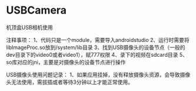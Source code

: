 # USBCamera
机顶盒USB相机使用

注释事项：
1、代码只是一个module，需要导入androidstudio
2、运行时需要将libImageProc.so放到/system/lib目录
3、找到USB摄像头的设备节点（一般的dev目录下的video0或者video1），赋777权限
4、录下的视频在sdcard目录
5、so库对应的jni，主要是对摄像头的设备节点进行操作


USB摄像头使用问题记录：
1、如果应用挂掉，没有释放摄像头资源，会导致摄像头无法使用，需拔插或者等待3分钟以上才能正常使用。
